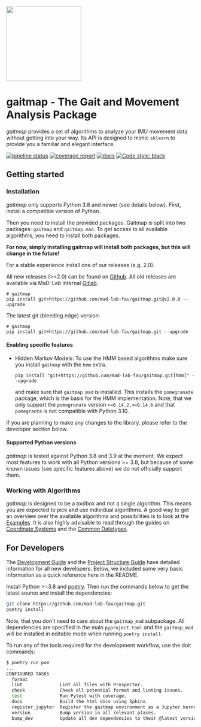 <img src="./docs/_static/logo/gaitmap_logo_with_text.png" height="200">

# gaitmap - The Gait and Movement Analysis Package

*gaitmap* provides a set of algorithms to analyze your IMU movement data without getting into your way.
Its API is designed to mimic `sklearn` to provide you a familiar and elegant interface.


[![pipeline status](https://mad-srv.informatik.uni-erlangen.de/MadLab/GaitAnalysis/gaitmap/badges/master/pipeline.svg)](https://mad-srv.informatik.uni-erlangen.de/MadLab/GaitAnalysis/gaitmap/-/commits/master)
[![coverage report](https://mad-srv.informatik.uni-erlangen.de/MadLab/GaitAnalysis/gaitmap/badges/master/coverage.svg)](https://mad-srv.informatik.uni-erlangen.de/MadLab/GaitAnalysis/gaitmap/-/commits/master)
[![docs](https://img.shields.io/badge/docs-online-green.svg)](http://MadLab.mad-pages.informatik.uni-erlangen.de/GaitAnalysis/gaitmap/README.html)
[![Code style: black](https://img.shields.io/badge/code%20style-black-000000.svg)](https://github.com/psf/black)

## Getting started

### Installation

*gaitmap* only supports Python 3.8 and newer (see details below).
First, install a compatible version of Python.

Then you need to install the provided packages.
Gaitmap is split into two packages: `gaitmap` and `gaitmap_mad`.
To get access to all available algorithms, you need to install both packages.

**For now, simply installing gaitmap will install both packages, but this will change in the future!**

For a stable experience install one of our releases (e.g. 2.0).

All new releases (>=2.0) can be found on [Github](https://github.com/mad-lab-fau/gaitmap/releases).
All old releases are available via MaD-Lab internal [Gitlab](https://mad-srv.informatik.uni-erlangen.de/MadLab/GaitAnalysis/gaitmap/-/releases).

```
# gaitmap
pip install git+https://github.com/mad-lab-fau/gaitmap.git@v2.0.0 --upgrade
```

The latest git (bleeding edge) version:
```
# gaitmap
pip install git+https://github.com/mad-lab-fau/gaitmap.git --upgrade
```

<!-- To install the package using poetry, make sure you use a version newer than 1.2.0b2.
This is the first version of poetry that supports subdirectories for git dependencies.
Note, that even then, there are a couple of bugs with poetry`s subdirectory support.
Hence, we would recommend to use the package versions of gaitmap and gaitmap_mad and not install them from source. -->

#### Enabling specific features

- Hidden Markov Models: To use the HMM based algorithms make sure you install `gaitmap` with the `hmm` extra.
  ```
  pip install "git+https://github.com/mad-lab-fau/gaitmap.git[hmm]" --upgrade
  ```
  and make sure that `gaitmap_mad` is installed.
  This installs the `pomegranate` package, which is the basis for the HMM implementation.
  Note, that we only support the `pomegranate` version `>=0.14.2,<=0.14.6` and that `pomegrante` is not compatible with 
  Python 3.10.

If you are planning to make any changes to the library, please refer to the developer section below.

#### Supported Python versions

*gaitmap* is tested against Python 3.8 and 3.9 at the moment.
We expect most features to work with all Python versions >= 3.8, but because of some known issues 
(see specific features above) we do not officially support them.

### Working with Algorithms

*gaitmap* is designed to be a toolbox and not a single algorithm.
This means you are expected to pick and use individual algorithms.
A good way to get an overview over the available algorithms and possibilities is to look at the
[Examples](http://madlab.mad-pages.informatik.uni-erlangen.de/GaitAnalysis/gaitmap/auto_examples/index.html).
It is also highly advisable to read through the guides on
[Coordinate Systems](http://madlab.mad-pages.informatik.uni-erlangen.de/GaitAnalysis/gaitmap/source/user_guide/coordinate_systems.html)
and the
[Common Datatypes](http://madlab.mad-pages.informatik.uni-erlangen.de/GaitAnalysis/gaitmap/source/user_guide/datatypes.html).

## For Developers

The [Development Guide](http://madlab.mad-pages.informatik.uni-erlangen.de/GaitAnalysis/gaitmap/source/development/development_guide.html)
and the
[Project Structure Guide](http://madlab.mad-pages.informatik.uni-erlangen.de/GaitAnalysis/gaitmap/source/development/project_structure.html)
have detailed information for all new developers.
Below, we included some very basic information as a quick reference here in the README.

Install Python >=3.8 and [poetry](https://python-poetry.org).
Then run the commands below to get the latest source and install the dependencies:

```bash
git clone https://github.com/mad-lab-fau/gaitmap.git
poetry install
```

Note, that you don't need to care about the `gaitmap_mad` subpackage.
All dependencies are specified in the main `pyproject.toml` and the `gaitmap_mad` will be installed in editable mode
when running `poetry install`.

To run any of the tools required for the development workflow, use the doit commands:

```bash
$ poetry run poe
...
CONFIGURED TASKS
  format            
  lint              Lint all files with Prospector.
  check             Check all potential format and linting issues.
  test              Run Pytest with coverage.
  docs              Build the html docs using Sphinx.
  register_jupyter  Register the gaitmap environment as a Jupyter kernel for testing.
  version           Bump version in all relevant places.
  bump_dev          Update all dev dependencies to their @latest version.

```
